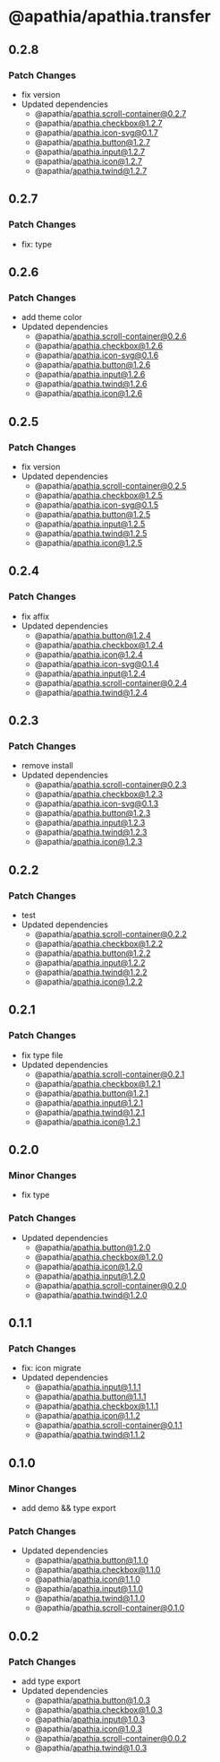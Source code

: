 # @apathia/apathia.transfer

## 0.2.8

### Patch Changes

- fix version
- Updated dependencies
  - @apathia/apathia.scroll-container@0.2.7
  - @apathia/apathia.checkbox@1.2.7
  - @apathia/apathia.icon-svg@0.1.7
  - @apathia/apathia.button@1.2.7
  - @apathia/apathia.input@1.2.7
  - @apathia/apathia.icon@1.2.7
  - @apathia/apathia.twind@1.2.7

## 0.2.7

### Patch Changes

- fix: type

## 0.2.6

### Patch Changes

- add theme color
- Updated dependencies
  - @apathia/apathia.scroll-container@0.2.6
  - @apathia/apathia.checkbox@1.2.6
  - @apathia/apathia.icon-svg@0.1.6
  - @apathia/apathia.button@1.2.6
  - @apathia/apathia.input@1.2.6
  - @apathia/apathia.twind@1.2.6
  - @apathia/apathia.icon@1.2.6

## 0.2.5

### Patch Changes

- fix version
- Updated dependencies
  - @apathia/apathia.scroll-container@0.2.5
  - @apathia/apathia.checkbox@1.2.5
  - @apathia/apathia.icon-svg@0.1.5
  - @apathia/apathia.button@1.2.5
  - @apathia/apathia.input@1.2.5
  - @apathia/apathia.twind@1.2.5
  - @apathia/apathia.icon@1.2.5

## 0.2.4

### Patch Changes

- fix affix
- Updated dependencies
  - @apathia/apathia.button@1.2.4
  - @apathia/apathia.checkbox@1.2.4
  - @apathia/apathia.icon@1.2.4
  - @apathia/apathia.icon-svg@0.1.4
  - @apathia/apathia.input@1.2.4
  - @apathia/apathia.scroll-container@0.2.4
  - @apathia/apathia.twind@1.2.4

## 0.2.3

### Patch Changes

- remove install
- Updated dependencies
  - @apathia/apathia.scroll-container@0.2.3
  - @apathia/apathia.checkbox@1.2.3
  - @apathia/apathia.icon-svg@0.1.3
  - @apathia/apathia.button@1.2.3
  - @apathia/apathia.input@1.2.3
  - @apathia/apathia.twind@1.2.3
  - @apathia/apathia.icon@1.2.3

## 0.2.2

### Patch Changes

- test
- Updated dependencies
  - @apathia/apathia.scroll-container@0.2.2
  - @apathia/apathia.checkbox@1.2.2
  - @apathia/apathia.button@1.2.2
  - @apathia/apathia.input@1.2.2
  - @apathia/apathia.twind@1.2.2
  - @apathia/apathia.icon@1.2.2

## 0.2.1

### Patch Changes

- fix type file
- Updated dependencies
  - @apathia/apathia.scroll-container@0.2.1
  - @apathia/apathia.checkbox@1.2.1
  - @apathia/apathia.button@1.2.1
  - @apathia/apathia.input@1.2.1
  - @apathia/apathia.twind@1.2.1
  - @apathia/apathia.icon@1.2.1

## 0.2.0

### Minor Changes

- fix type

### Patch Changes

- Updated dependencies
  - @apathia/apathia.button@1.2.0
  - @apathia/apathia.checkbox@1.2.0
  - @apathia/apathia.icon@1.2.0
  - @apathia/apathia.input@1.2.0
  - @apathia/apathia.scroll-container@0.2.0
  - @apathia/apathia.twind@1.2.0

## 0.1.1

### Patch Changes

- fix: icon migrate
- Updated dependencies
  - @apathia/apathia.input@1.1.1
  - @apathia/apathia.button@1.1.1
  - @apathia/apathia.checkbox@1.1.1
  - @apathia/apathia.icon@1.1.2
  - @apathia/apathia.scroll-container@0.1.1
  - @apathia/apathia.twind@1.1.2

## 0.1.0

### Minor Changes

- add demo && type export

### Patch Changes

- Updated dependencies
  - @apathia/apathia.button@1.1.0
  - @apathia/apathia.checkbox@1.1.0
  - @apathia/apathia.icon@1.1.0
  - @apathia/apathia.input@1.1.0
  - @apathia/apathia.twind@1.1.0
  - @apathia/apathia.scroll-container@0.1.0

## 0.0.2

### Patch Changes

- add type export
- Updated dependencies
  - @apathia/apathia.button@1.0.3
  - @apathia/apathia.checkbox@1.0.3
  - @apathia/apathia.input@1.0.3
  - @apathia/apathia.icon@1.0.3
  - @apathia/apathia.scroll-container@0.0.2
  - @apathia/apathia.twind@1.0.3
